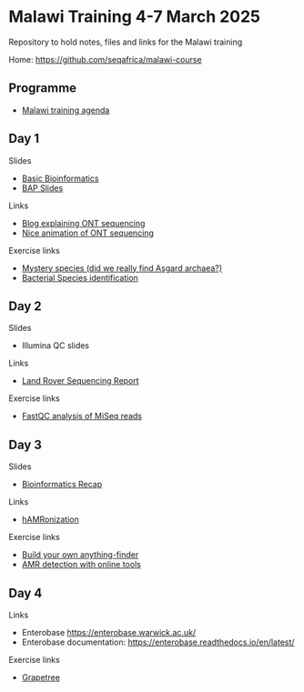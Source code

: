 # Malawi Training 4-7 March 2025

Repository to hold notes, files and links for the Malawi training

Home: <https://github.com/seqafrica/malawi-course>


## Programme

 * [Malawi training agenda](Malawi_training_agenda_final.pdf)

## Day 1

Slides

 * [Basic Bioinformatics](https://zwets.it/course/malawi/slides/basic-bioinformatics.pdf)
 * [BAP Slides](https://zwets.it/course/malawi/slides/bap-slides.pdf)

Links
 
 * [Blog explaining ONT sequencing](https://nanoporetech.com/blog/how-oxford-nanopore-sequencing-works)
 * [Nice animation of ONT sequencing](https://youtu.be/RcP85JHLmnI)

Exercise links

 * [Mystery species (did we really find Asgard archaea?)](mystery/README.md)
 * [Bacterial Species identification](identify/README.md)

## Day 2

Slides

 * Illumina QC slides

Links

 * [Land Rover Sequencing Report](https://zwets.it/course/malawi/landrover/report.pdf)

Exercise links

 * [FastQC analysis of MiSeq reads](fastqc/README.md)

## Day 3

Slides

 * [Bioinformatics Recap](https://zwets.it/course/malawi/slides/basic-recap.pdf)

Links

 * [hAMRonization](https://github.com/pha4ge/hAMRonization)

Exercise links

 * [Build your own anything-finder](mydbfinder/README.md)
 * [AMR detection with online tools](amr/README.md)

## Day 4

Links

 * Enterobase <https://enterobase.warwick.ac.uk/>
 * Enterobase documentation: <https://enterobase.readthedocs.io/en/latest/>

Exercise links

 * [Grapetree](grapetree/README.md)

